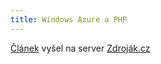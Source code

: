 ```yaml
---
title: Windows Azure a PHP
---
```


[Článek](http://www.zdrojak.cz/clanky/windows-azure-a-php/) vyšel na server [Zdroják.cz](http://www.zdrojak.cz/clanky/windows-azure-a-php/)
